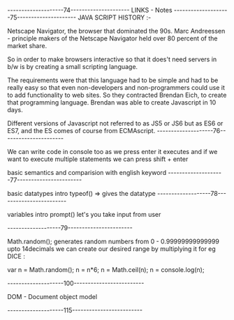 --------------------74---------------------
LINKS - Notes
--------------------75---------------------
JAVA SCRIPT HISTORY :-

Netscape Navigator, the browser that dominated the 90s.
Marc Andreessen - principle makers of the Netscape Navigator held over 80 percent of the market share.

So in order to make browsers interactive so that it does't need servers in b/w is by creating a small scripting language.

The requirements were that this language had to be simple and had to be really easy so that even non-developers and non-programmers could use it to add functionality to web sites.
So they contracted Brendan Eich, to create that programming language.
Brendan was able to create Javascript in 10 days.

Different versions of Javascript not referred to as JS5 or JS6 but as ES6 or ES7, and the ES comes of course from ECMAscript.
--------------------76----------------------

We can write code in console too
as we press enter it executes 
and if we want to execute multiple statements we can press shift + enter

basic semantics and comparision with english keyword
--------------------77-----------------------

basic datatypes intro
typeof() => gives the datatype
-------------------78------------------------

variables intro
prompt() let's you take input from user

-------------------79-----------------------

Math.random();
generates random numbers from 0 - 0.99999999999999 upto 14decimals 
we can create our desired range by multiplying it
for eg DICE :

var n = Math.random();
n = n*6;
n = Math.ceil(n);
n = console.log(n);

--------------------100-------------------------

DOM - Document object model


--------------------115-------------------------